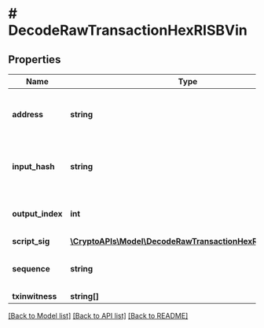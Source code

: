 # # DecodeRawTransactionHexRISBVin

## Properties

Name | Type | Description | Notes
------------ | ------------- | ------------- | -------------
**address** | **string** | Represents the address which send/receive the amount. | [optional]
**input_hash** | **string** | Represents the transaction inputs&#39; indentifier. | [optional]
**output_index** | **int** | Represents the output of a transaction. | [optional]
**script_sig** | [**\CryptoAPIs\Model\DecodeRawTransactionHexRISBScriptSig**](DecodeRawTransactionHexRISBScriptSig.md) |  |
**sequence** | **string** | Represents the script sequence number. | [optional]
**txinwitness** | **string[]** |  | [optional]

[[Back to Model list]](../../README.md#models) [[Back to API list]](../../README.md#endpoints) [[Back to README]](../../README.md)
